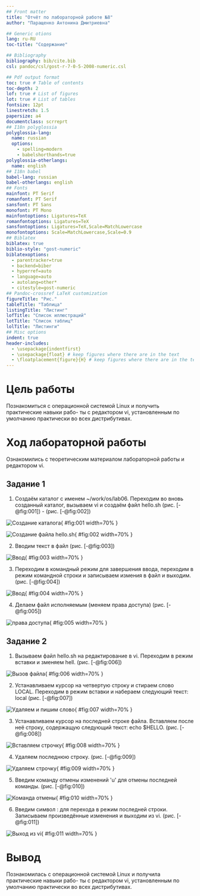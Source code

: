 ```yaml
---
## Front matter
title: "Отчёт по лабораторной работе №8"
author: "Паращенко Антонина Дмитриевна"

## Generic otions
lang: ru-RU
toc-title: "Содержание"

## Bibliography
bibliography: bib/cite.bib
csl: pandoc/csl/gost-r-7-0-5-2008-numeric.csl

## Pdf output format
toc: true # Table of contents
toc-depth: 2
lof: true # List of figures
lot: true # List of tables
fontsize: 12pt
linestretch: 1.5
papersize: a4
documentclass: scrreprt
## I18n polyglossia
polyglossia-lang:
  name: russian
  options:
	- spelling=modern
	- babelshorthands=true
polyglossia-otherlangs:
  name: english
## I18n babel
babel-lang: russian
babel-otherlangs: english
## Fonts
mainfont: PT Serif
romanfont: PT Serif
sansfont: PT Sans
monofont: PT Mono
mainfontoptions: Ligatures=TeX
romanfontoptions: Ligatures=TeX
sansfontoptions: Ligatures=TeX,Scale=MatchLowercase
monofontoptions: Scale=MatchLowercase,Scale=0.9
## Biblatex
biblatex: true
biblio-style: "gost-numeric"
biblatexoptions:
  - parentracker=true
  - backend=biber
  - hyperref=auto
  - language=auto
  - autolang=other*
  - citestyle=gost-numeric
## Pandoc-crossref LaTeX customization
figureTitle: "Рис."
tableTitle: "Таблица"
listingTitle: "Листинг"
lofTitle: "Список иллюстраций"
lotTitle: "Список таблиц"
lolTitle: "Листинги"
## Misc options
indent: true
header-includes:
  - \usepackage{indentfirst}
  - \usepackage{float} # keep figures where there are in the text
  - \floatplacement{figure}{H} # keep figures where there are in the text
---
```


# Цель работы

Познакомиться с операционной системой Linux и получить практические навыки рабо-
ты с редактором vi, установленным по умолчанию практически во всех дистрибутивах.

# Ход лабораторной работы

Ознакомились с теоретическим материалом лабораторной работы и редактором vi.

## Задание 1
1) Создаём каталог с именем ~/work/os/lab06. Переходим во вновь созданный каталог, вызываем vi и создаём файл hello.sh (рис. [-@fig:001]) - (рис. [-@fig:002])

![Создание каталога](image/1.png){ #fig:001 width=70% }

![Создание файла hello.sh](image/12.png){ #fig:002 width=70% }

2) Вводим текст в файл (рис. [-@fig:003])

![Ввод](image/3.png){ #fig:003 width=70% }

3) Переходим в командный режим для завершения ввода, переходим в режим командной строки и записываем измения в файл и выходим. (рис. [-@fig:004])

![Ввод](image/4.png){ #fig:004 width=70% }

4) Делаем файл исполняемым (меняем права доступа) (рис. [-@fig:005])

![права доступа](image/5.png){ #fig:005 width=70% }

## Задание 2
1) Вызываем файл hello.sh на редактирование в vi. Переходим в режим вставки и зменяем hell. (рис. [-@fig:006])

![Вызов файла](image/6.png){ #fig:006 width=70% }

2) Устанавливаем курсор на четвертую строку и стираем слово LOCAL. Переходим в режим вставки и набераем следующий текст: local (рис. [-@fig:007])

![Удаляем и пишим слово](image/8.png){ #fig:007 width=70% }

3) Устанавливаем курсор на последней строке файла. Вставляем после неё строку, содержащую
следующий текст: echo $HELLO. (рис. [-@fig:008])

![Вставляем строчку](image/10.png){ #fig:008 width=70% }

4) Удаляем последнюю строку. (рис. [-@fig:009])

![Удаляем строчку](image/11.png){ #fig:009 width=70% }

5) Введим команду отмены изменений 'u' для отмены последней команды.  (рис. [-@fig:010])

![Команда отмены](image/12.png){ #fig:010 width=70% }

6) Введим символ : для перехода в режим последней строки. Записываем произведённые
изменения и выходим из vi. (рис. [-@fig:011])

![Выход из vi](image/13.png){ #fig:011 width=70% }

# Вывод

Познакомилась с операционной системой Linux и получила практические навыки рабо-
ты с редактором vi, установленным по умолчанию практически во всех дистрибутивах.
